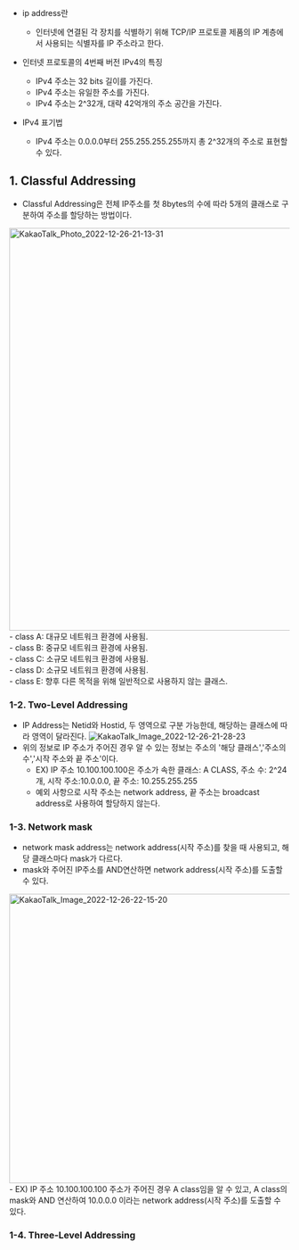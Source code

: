 - ip address란
  -  인터넷에 연결된 각 장치를 식별하기 위해 TCP/IP 프로토콜 제품의 IP 계층에서 사용되는 식별자를 IP 주소라고 한다.

- 인터넷 프로토콜의 4번째 버전 IPv4의 특징
  - IPv4 주소는 32 bits 길이를 가진다.
  - IPv4 주소는 유일한 주소를 가진다.
  - IPv4 주소는 2^32개, 대략 42억개의 주소 공간을 가진다.

- IPv4 표기법
  - IPv4 주소는 0.0.0.0부터 255.255.255.255까지 총 2^32개의 주소로 표현할 수 있다.

## 1. Classful Addressing
  - Classful Addressing은 전체 IP주소를 첫 8bytes의 수에 따라 5개의 클래스로 구분하여 주소를 할당하는 방법이다.
<img width="722" alt="KakaoTalk_Photo_2022-12-26-21-13-31" src="https://user-images.githubusercontent.com/110087065/209547818-219e7d09-a27d-40d1-9582-5d244028a8a0.png">
- class A: 대규모 네트워크 환경에 사용됨.<br/>  
- class B: 중규모 네트워크 환경에 사용됨.<br/>
- class C: 소규모 네트워크 환경에 사용됨.<br/>
- class D: 소규모 네트워크 환경에 사용됨.<br/>
- class E: 향후 다른 목적을 위해 일반적으로 사용하지 않는 클래스.<br/>

### 1-2. Two-Level Addressing
- IP Address는 Netid와 Hostid, 두 영역으로 구분 가능한데, 해당하는 클래스에 따라 영역이 달라진다.
![KakaoTalk_Image_2022-12-26-21-28-23](https://user-images.githubusercontent.com/110087065/209549029-8b37da89-bed6-4f3a-ace3-1c696df52d6d.png)
- 위의 정보로 IP 주소가 주어진 경우 알 수 있는 정보는 주소의 '해당 클래스','주소의 수','시작 주소와 끝 주소'이다.
  - EX) IP 주소 10.100.100.100은 주소가 속한 클래스: A CLASS, 주소 수: 2^24개, 시작 주소:10.0.0.0, 끝 주소: 10.255.255.255
  - 예외 사항으로 시작 주소는 network address, 끝 주소는 broadcast address로 사용하여 할당하지 않는다.
  
### 1-3. Network mask
- network mask address는 network address(시작 주소)를 찾을 때 사용되고, 해당 클래스마다 mask가 다르다.
- mask와 주어진 IP주소를 AND연산하면 network address(시작 주소)를 도출할 수 있다.
<img width="519" alt="KakaoTalk_Image_2022-12-26-22-15-20" src="https://user-images.githubusercontent.com/110087065/209552929-17f32d3d-c7b4-42bc-8020-373d2eca3e04.png">
  - EX) IP 주소 10.100.100.100 주소가 주어진 경우 A class임을 알 수 있고, A class의 mask와 AND 연산하여 10.0.0.0 이라는 network address(시작 주소)를 도출할 수 있다. 
  
### 1-4. Three-Level Addressing
